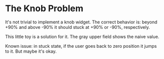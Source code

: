 # The Knob Problem

It's not trivial to implement a knob widget. The correct behavior is: beyond +90% and above -90% it should stuck at +90% or -90%, respectively.

This little toy is a solution for it. The gray upper field shows the naive value.

Known issue: in stuck state, if the user goes back to zero position it jumps to it. But maybe it's okay.
